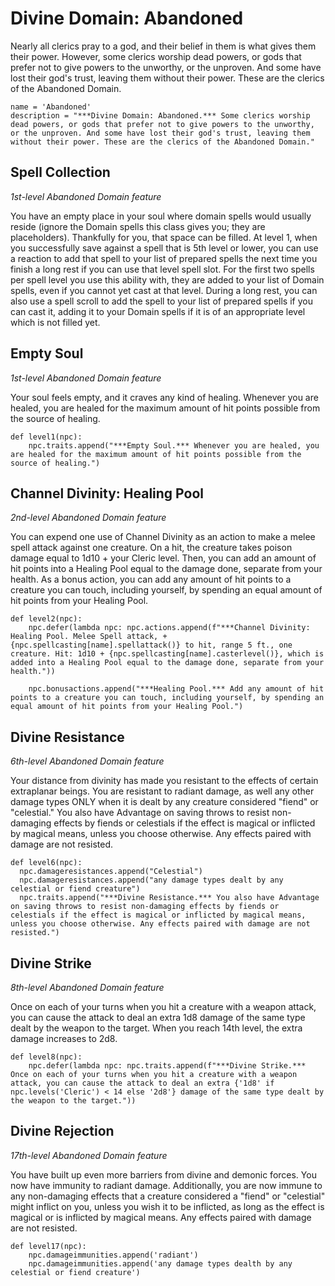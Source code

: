 # Divine Domain: Abandoned
Nearly all clerics pray to a god, and their belief in them is what gives them their power. However, some clerics worship dead powers, or gods that prefer not to give powers to the unworthy, or the unproven. And some have lost their god's trust, leaving them without their power. These are the clerics of the Abandoned Domain.

```
name = 'Abandoned'
description = "***Divine Domain: Abandoned.*** Some clerics worship dead powers, or gods that prefer not to give powers to the unworthy, or the unproven. And some have lost their god's trust, leaving them without their power. These are the clerics of the Abandoned Domain."
```

## Spell Collection
*1st-level Abandoned Domain feature*

You have an empty place in your soul where domain spells would usually reside (ignore the Domain spells this class gives you; they are placeholders). Thankfully for you, that space can be filled. At level 1, when you successfully save against a spell that is 5th level or lower, you can use a reaction to add that spell to your list of prepared spells the next time you finish a long rest if you can use that level spell slot. For the first two spells per spell level you use this ability with, they are added to your list of Domain spells, even if you cannot yet cast at that level. During a long rest, you can also use a spell scroll to add the spell to your list of prepared spells if you can cast it, adding it to your Domain spells if it is of an appropriate level which is not filled yet.

## Empty Soul
*1st-level Abandoned Domain feature*

Your soul feels empty, and it craves any kind of healing. Whenever you are healed, you are healed for the maximum amount of hit points possible from the source of healing.

```
def level1(npc):
    npc.traits.append("***Empty Soul.*** Whenever you are healed, you are healed for the maximum amount of hit points possible from the source of healing.")
```

## Channel Divinity: Healing Pool
*2nd-level Abandoned Domain feature*

You can expend one use of Channel Divinity as an action to make a melee spell attack against one creature. On a hit, the creature takes poison damage equal to 1d10 + your Cleric level. Then, you can add an amount of hit points into a Healing Pool equal to the damage done, separate from your health. As a bonus action, you can add any amount of hit points to a creature you can touch, including yourself, by spending an equal amount of hit points from your Healing Pool. 

```
def level2(npc):
    npc.defer(lambda npc: npc.actions.append(f"***Channel Divinity: Healing Pool. Melee Spell attack, +{npc.spellcasting[name].spellattack()} to hit, range 5 ft., one creature. Hit: 1d10 + {npc.spellcasting[name].casterlevel()}, which is added into a Healing Pool equal to the damage done, separate from your health."))

    npc.bonusactions.append("***Healing Pool.*** Add any amount of hit points to a creature you can touch, including yourself, by spending an equal amount of hit points from your Healing Pool.")
```

## Divine Resistance
*6th-level Abandoned Domain feature*

Your distance from divinity has made you resistant to the effects of certain extraplanar beings. You are resistant to radiant damage, as well any other damage types ONLY when it is dealt by any creature considered "fiend" or "celestial." You also have Advantage on saving throws to resist non-damaging effects by fiends or celestials if the effect is magical or inflicted by magical means, unless you choose otherwise. Any effects paired with damage are not resisted.

```
def level6(npc):
  npc.damageresistances.append("Celestial")
  npc.damageresistances.append("any damage types dealt by any celestial or fiend creature")
  npc.traits.append("***Divine Resistance.*** You also have Advantage on saving throws to resist non-damaging effects by fiends or celestials if the effect is magical or inflicted by magical means, unless you choose otherwise. Any effects paired with damage are not resisted.")
```

## Divine Strike
*8th-level Abandoned Domain feature*

Once on each of your turns when you hit a creature with a weapon attack, you can cause the attack to deal an extra 1d8 damage of the same type dealt by the weapon to the target. When you reach 14th level, the extra damage increases to 2d8.

```
def level8(npc):
    npc.defer(lambda npc: npc.traits.append(f"***Divine Strike.*** Once on each of your turns when you hit a creature with a weapon attack, you can cause the attack to deal an extra {'1d8' if npc.levels('Cleric') < 14 else '2d8'} damage of the same type dealt by the weapon to the target."))
```

## Divine Rejection
*17th-level Abandoned Domain feature*

You have built up even more barriers from divine and demonic forces. You now have immunity to radiant damage. Additionally, you are now immune to any non-damaging effects that a creature considered a "fiend" or "celestial" might inflict on you, unless you wish it to be inflicted, as long as the effect is magical or is inflicted by magical means. Any effects paired with damage are not resisted.

```
def level17(npc):
    npc.damageimmunities.append('radiant')
    npc.damageimmunities.append('any damage types dealth by any celestial or fiend creature')
```

